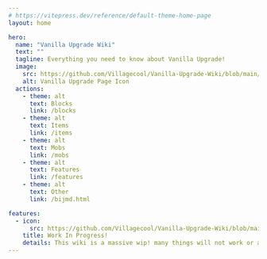 ```yaml
---
# https://vitepress.dev/reference/default-theme-home-page
layout: home

hero:
  name: "Vanilla Upgrade Wiki"
  text: ""
  tagline: Everything you need to know about Vanilla Upgrade!
  image:
    src: https://github.com/Villagecool/Vanilla-Upgrade-Wiki/blob/main/docs/ass-sets/logo-wiki.png?raw=true
    alt: Vanilla Upgrade Page Icon
  actions:
    - theme: alt
      text: Blocks
      link: /blocks
    - theme: alt
      text: Items
      link: /items
    - theme: alt
      text: Mobs
      link: /mobs
    - theme: alt
      text: Features
      link: /features
    - theme: alt
      text: Other
      link: /bijmd.html

features:
  - icon: 
      src: https://github.com/Villagecool/Vanilla-Upgrade-Wiki/blob/main/docs/ass-sets/pack_icon.png?raw=true
    title: Work In Progress!
    details: This wiki is a massive wip! many things will not work or are missing!
---
```


